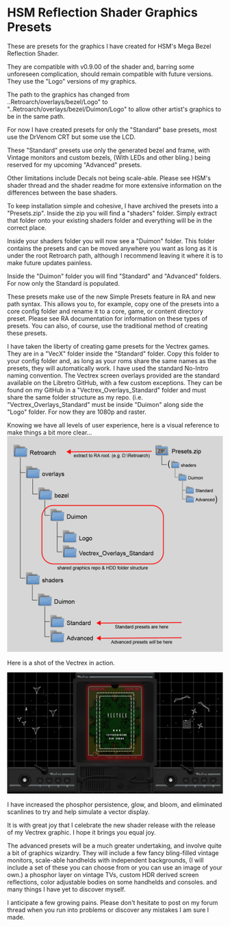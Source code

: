 
# HSM Reflection Shader Graphics Presets

These are presets for the graphics I have created for HSM's Mega Bezel Reflection Shader.

They are compatible with v0.9.00 of the shader and, barring some unforeseen complication, should remain compatible with future versions. They use the "Logo" versions of my graphics.

The path to the graphics has changed from ..Retroarch/overlays/bezel/Logo" to "..Retroarch/overlays/bezel/Duimon/Logo" to allow other artist's graphics to be in the same path.

For now I have created presets for only the "Standard" base presets, most use the DrVenom CRT but some use the LCD.

These "Standard" presets use only the generated bezel and frame, with Vintage monitors and custom bezels, (With LEDs and other bling.) being reserved for my upcoming "Advanced" presets.

Other limitations include Decals not being scale-able. Please see HSM's shader thread and the shader readme for more extensive information on the differences between the base shaders.

To keep installation simple and cohesive, I have archived the presets into a "Presets.zip". Inside the zip you will find a "shaders" folder. Simply extract that folder onto your existing shaders folder and everything will be in the correct place.

Inside your shaders folder you will now see a "Duimon" folder. This folder contains the presets and can be moved anywhere you want as long as it is under the root Retroarch path, although I recommend leaving it where it is to make future updates painless.

Inside the "Duimon" folder you will find "Standard" and "Advanced" folders. For now only the Standard is populated.

These presets make use of the new Simple Presets feature in RA and new path syntax. This allows you to, for example, copy one of the presets into a core config folder and rename it to a core, game, or content directory preset. Please see RA documentation for information on these types of presets. You can also, of course, use the traditional method of creating these presets.

I have taken the liberty of creating game presets for the Vectrex games. They are in a "VecX" folder inside the "Standard" folder. Copy this folder to your config folder and, as long as your roms share the same names as the presets, they will automatically work. I have used the standard No-Intro naming convention. The Vectrex screen overlays provided are the standard available on the Libretro GitHub, with a few custom exceptions. They can be found on my GitHub in a "Vectrex_Overlays_Standard" folder and must share the same folder structure as my repo. (i.e. "Vectrex_Overlays_Standard" must be inside "Duimon" along side the "Logo" folder. For now they are 1080p and raster.

Knowing we have all levels of user experience, here is a visual reference to make things a bit more clear...
![](images/tree.png)

Here is a shot of the Vectrex in action.

![](images/Armor..Attack%20(World)-210405-164644.png)

I have increased the phosphor persistence, glow, and bloom, and eliminated scanlines to try and help simulate a vector display.

It is with great joy that I celebrate the new shader release with the release of my Vectrex graphic. I hope it brings you equal joy.


The advanced presets will be a much greater undertaking, and involve quite a bit of graphics wizardry. They will include a few fancy bling-filled vintage monitors, scale-able handhelds with independent backgrounds, (I will include a set of these you can choose from or you can use an image of your own.) a phosphor layer on vintage TVs, custom HDR derived screen reflections, color adjustable bodies on some handhelds and consoles. and many things I have yet to discover myself.

I anticipate a few growing pains. Please don't hesitate to post on my forum thread when you run into problems or discover any mistakes I am sure I made.


